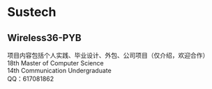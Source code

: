 # Sustech 

## Wireless36-PYB

项目内容包括个人实践、毕业设计、外包、公司项目（仅介绍，欢迎合作）<br>
18th Master of Computer Science <br>
14th Communication Undergraduate <br>
QQ：617081862

